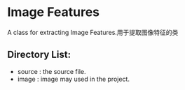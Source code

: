 Image Features
========

A class for extracting Image Features.用于提取图像特征的类

## Directory List:

- source : the source file.
- image : image may used in the project.
